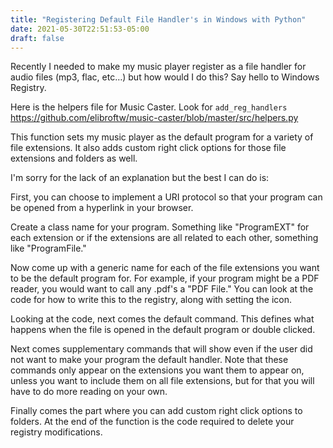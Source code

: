 ```yaml
---
title: "Registering Default File Handler's in Windows with Python"
date: 2021-05-30T22:51:53-05:00
draft: false
---
```


Recently I needed to make my music player register as a file handler for audio files (mp3, flac, etc…) but how would I do this? Say hello to Windows Registry.

Here is the helpers file for Music Caster. Look for `add_reg_handlers` https://github.com/elibroftw/music-caster/blob/master/src/helpers.py

This function sets my music player as the default program for a variety of file extensions. It also adds custom right click options for those file extensions and folders as well.

I'm sorry for the lack of an explanation but the best I can do is:

First, you can choose to implement a URI protocol so that your program can be opened from a hyperlink in your browser.

Create a class name for your program. Something like "ProgramEXT" for each extension or if the extensions are all related to each other, something like "ProgramFile."

Now come up with a generic name for each of the file extensions you want to be the default program for. For example, if your program might be a PDF reader, you would want to call any .pdf's a "PDF File." You can look at the code for how to write this to the registry, along with setting the icon.

Looking at the code, next comes the default command. This defines what happens when the file is opened in the default program or double clicked.

Next comes supplementary commands that will show even if the user did not want to make your program the default handler. Note that these commands only appear on the extensions you want them to appear on, unless you want to include them on all file extensions, but for that you will have to do more reading on your own.

Finally comes the part where you can add custom right click options to folders.
At the end of the function is the code required to delete your registry modifications.
